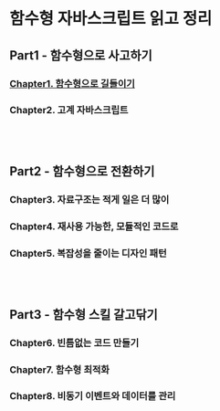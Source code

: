 # 함수형 자바스크립트 읽고 정리

## Part1 - 함수형으로 사고하기

### [Chapter1. 함수형으로 길들이기](./Chapter1/Chapter1.md)

### Chapter2. 고계 자바스크립트

<br></br>

## Part2 - 함수형으로 전환하기

### Chapter3. 자료구조는 적게 일은 더 많이

### Chapter4. 재사용 가능한, 모듈적인 코드로

### Chapter5. 복잡성을 줄이는 디자인 패턴

<br></br>

## Part3 - 함수형 스킬 갈고닦기

### Chapter6. 빈틈없는 코드 만들기

### Chapter7. 함수형 최적화

### Chapter8. 비동기 이벤트와 데이터를 관리

